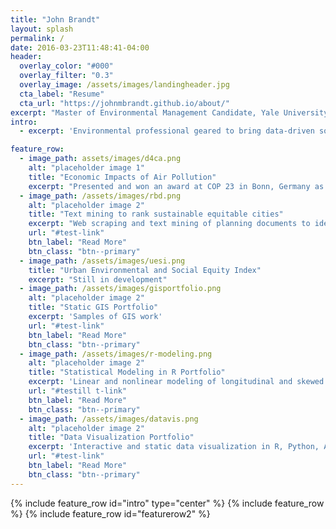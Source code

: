 ```yaml
---
title: "John Brandt"
layout: splash
permalink: /
date: 2016-03-23T11:48:41-04:00
header:
  overlay_color: "#000"
  overlay_filter: "0.3"
  overlay_image: /assets/images/landingheader.jpg
  cta_label: "Resume"
  cta_url: "https://johnmbrandt.github.io/about/"
excerpt: "Master of Environmental Management Candidate, Yale University"
intro: 
  - excerpt: 'Environmental professional geared to bring data-driven solutions to the environmental sector. Four years of experience using R and Python to manage databases and wrangle and analyze big data. Skilled in cartography and creating interactive data visualizations with JavaScript and ArcMap.'

feature_row:
  - image_path: assets/images/d4ca.png
    alt: "placeholder image 1"
    title: "Economic Impacts of Air Pollution"
    excerpt: "Presented and won an award at COP 23 in Bonn, Germany as part of the United Nation's Data for Climate Action Challenge."
  - image_path: /assets/images/rbd.png
    alt: "placeholder image 2"
    title: "Text mining to rank sustainable equitable cities"
    excerpt: "Web scraping and text mining of planning documents to identify sustainable and equitable cities for Resilient by Design."
    url: "#test-link"
    btn_label: "Read More"
    btn_class: "btn--primary"
  - image_path: /assets/images/uesi.png
    title: "Urban Environmental and Social Equity Index"
    excerpt: "Still in development"
  - image_path: /assets/images/gisportfolio.png
    alt: "placeholder image 2"
    title: "Static GIS Portfolio"
    excerpt: 'Samples of GIS work'
    url: "#test-link"
    btn_label: "Read More"
    btn_class: "btn--primary"
  - image_path: /assets/images/r-modeling.png
    alt: "placeholder image 2"
    title: "Statistical Modeling in R Portfolio"
    excerpt: 'Linear and nonlinear modeling of longitudinal and skewed environmental datasets'
    url: "#testill t-link"
    btn_label: "Read More"
    btn_class: "btn--primary"
  - image_path: /assets/images/datavis.png
    alt: "placeholder image 2"
    title: "Data Visualization Portfolio"
    excerpt: 'Interactive and static data visualization in R, Python, ArcMap, and JavaScript'
    url: "#test-link"
    btn_label: "Read More"
    btn_class: "btn--primary"
---
```


{% include feature_row id="intro" type="center" %}
{% include feature_row %}
{% include feature_row id="featurerow2" %}


